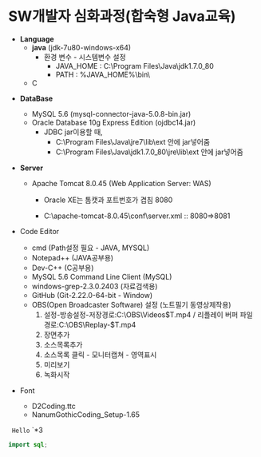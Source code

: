 # SW개발자 심화과정(합숙형 Java교육) 

* **Language**
  * **java**  (jdk-7u80-windows-x64)
    * 환경 변수 - 시스템변수 설정
      * JAVA_HOME : C:\Program Files\Java\jdk1.7.0_80
      * PATH : %JAVA_HOME%\bin\
  * C

- **DataBase**
  
  - MySQL 5.6 (mysql-connector-java-5.0.8-bin.jar)
  - Oracle Database 10g Express Edition  (ojdbc14.jar)
    - JDBC jar이용할 때,
      - C:\Program Files\Java\jre7\lib\ext 안에 jar넣어줌
      - C:\Program Files\Java\jdk1.7.0_80\jre\lib\ext  안에 jar넣어줌
  
- **Server**

  - Apache Tomcat 8.0.45 (Web Application Server: WAS)

    - Oracle XE는 톰캣과 포트번호가 겹침 8080

    - C:\apache-tomcat-8.0.45\conf\server.xml :: 8080=>8081

* Code Editor
  * cmd (Path설정 필요 - JAVA, MYSQL)
  * Notepad++ (JAVA공부용)
  * Dev-C++ (C공부용)
  * MySQL 5.6 Command Line Client (MySQL)
  * windows-grep-2.3.0.2403 (자료검색용)
  * GitHub (Git-2.22.0-64-bit - Window)
  * OBS(Open Broadcaster Software) 설정 (노트필기 동영상제작용)
    1. 설정-방송설정-저장경로:C:\OBS\Videos\$T.mp4 / 리플레이 버퍼 파일 경로:C:\OBS\Replay-$T.mp4
    2. 장면추가
    3. 소스목록추가
    4. 소스목록 클릭 - 모니터캡쳐 - 영역표시
    5. 미리보기
    6. 녹화시작

* Font
  * D2Coding.ttc
  * NanumGothicCoding_Setup-1.65

` Hello`  `*3

``` helloWorld.java
import sql;

```

